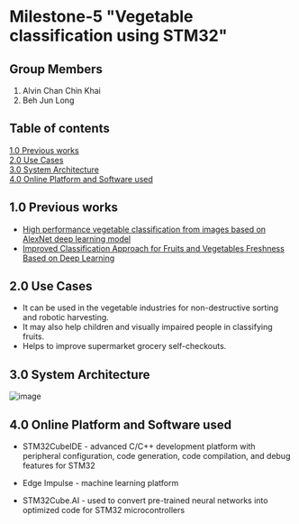 # Milestone-5 "Vegetable classification using STM32"

## Group Members
1. Alvin Chan Chin Khai
2. Beh Jun Long


## Table of contents
[1.0 Previous works](#Previous-works)
<br>
[2.0 Use Cases](#Use-Cases)
<br>
[3.0 System Architecture](#system-architecture)
<br>
[4.0 Online Platform and Software used](#Online-Platform-and-Software-used)

<a name="Previous-works"/></a>
## 1.0 Previous works
 - [High performance vegetable classification from images based on AlexNet deep learning model](https://ijabe.org/index.php/ijabe/article/view/2690/pdf)
 - [Improved Classification Approach for Fruits and Vegetables Freshness Based on Deep Learning](https://www.mdpi.com/1424-8220/22/21/8192/pdf)
 
 <a name="Use-Cases"/></a>
## 2.0 Use Cases
 - It can be used in the vegetable industries for non-destructive sorting and robotic harvesting.
 - It may also help children and visually impaired people in classifying fruits.
 - Helps to improve supermarket grocery self-checkouts.

<a name="system-architecture"/></a>
## 3.0 System Architecture
![image](https://user-images.githubusercontent.com/118173890/220200205-cc964e4b-51b1-4306-b3ae-a3d52933ead0.png)


<a name="Online-Platform-and-Software-used"/></a>
## 4.0 Online Platform and Software used

 - STM32CubeIDE \- advanced C/C++ development platform with peripheral configuration, code generation, code compilation, and debug features for STM32
 
 - Edge Impulse \- machine learning platform
 
 - STM32Cube.AI \- used to convert pre-trained neural networks into optimized code for STM32 microcontrollers



